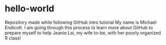 # hello-world
Repository made while following GitHub intro tutorial
My name is Michael Endicott. I am going through this process to learn more about GitHub to prepare myself to help Jeanie Lai, my wife to-be, with her poorly organized R class!
